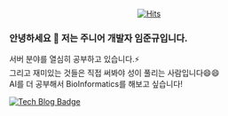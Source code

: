 

<div align=center>

[![Hits](https://hits.seeyoufarm.com/api/count/incr/badge.svg?url=https://github.com/Limm-jk)](https://hits.seeyoufarm.com) 

</div>

### 안녕하세요 👋 저는 주니어 개발자 임준규입니다.  
서버 분야를 열심히 공부하고 있습니다.⚡  
그리고 재미있는 것들은 직접 써봐야 성이 풀리는 사람입니다😄😄   
AI를 더 공부해서 BioInformatics를 해보고 싶습니다!  
<div align=left>

[![Tech Blog Badge](http://img.shields.io/badge/-Tech%20blog-black?style=flat-square&logo=github&link=https://limm-jk.tistory.com/)](https://limm-jk.tistory.com/) 
<!--
**Limm-jk/Limm-jk** is a ✨ _special_ ✨ repository because its `README.md` (this file) appears on your GitHub profile.

Here are some ideas to get you started:

- 🔭 I’m currently working on ...
- 🌱 I’m currently learning ...
- 👯 I’m looking to collaborate on ...
- 🤔 I’m looking for help with ...
- 💬 Ask me about ...
- 📫 How to reach me: ...
- 😄 Pronouns: ...
- ⚡ Fun fact: ...
-->
